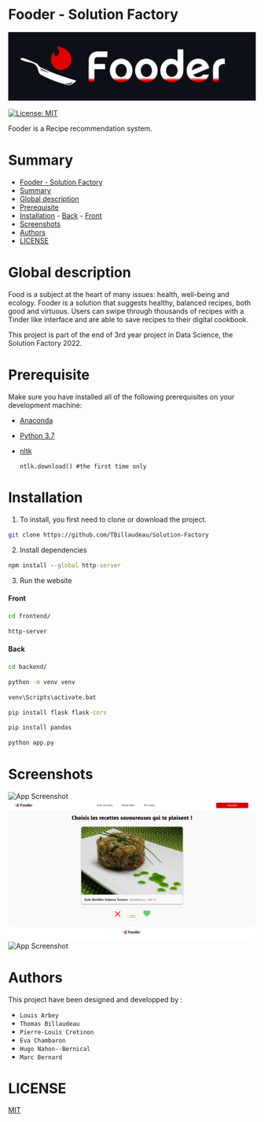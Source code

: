 # Fooder - Solution Factory

![Logo](Screenshots/fooder_logo.png)

[![License: MIT](https://img.shields.io/badge/License-MIT-yellow.svg)](https://opensource.org/licenses/MIT)

Fooder is a Recipe recommendation system.

# Summary
- [Fooder - Solution Factory](#fooder---solution-factory)
- [Summary](#summary)
- [Global description](#global-description)
- [Prerequisite](#prerequisite)
- [Installation](#installation)
        - [Back](#back)
        - [Front](#front)
- [Screenshots](#screenshots)
- [Authors](#authors)
- [LICENSE](#license)

# Global description
Food is a subject at the heart of many issues: 
health, well-being and ecology. Fooder is a solution that suggests healthy, balanced recipes, both good and virtuous. Users can swipe through thousands of recipes with a Tinder like interface and are able to save recipes to their digital cookbook.

This project is part of the end of 3rd year project in Data Science, the Solution Factory 2022.

# Prerequisite
Make sure you have installed all of the following prerequisites on your development machine:

- [Anaconda](https://www.anaconda.com/download/)
- [Python 3.7](https://www.python.org/downloads/)
- [nltk](https://www.nltk.org/install.html) 

    ```
    ntlk.download() #the first time only
    ```
# Installation
1. To install, you first need to clone or download the project.

```bash
git clone https://github.com/TBillaudeau/Solution-Factory
```

2. Install dependencies

```cmd
npm install --global http-server
```

3. Run the website

#### Front
```cmd
cd frontend/
```
```cmd
http-server
```
#### Back
```cmd
cd backend/
```
```cmd
python -m venv venv
```
```cmd
venv\Scripts\activate.bat
```
```cmd
pip install flask flask-cors
```
```cmd
pip install pandas
```
```cmd
python app.py
```

# Screenshots
![App Screenshot](Screenshots/mainPage.png)
![App Screenshot](Screenshots/swipePage.png)
![App Screenshot](Screenshots/descriptionPage.png)

# Authors
This project have been designed and developped by :
- `Louis Arbey`
- `Thomas Billaudeau`
- `Pierre-Louis Cretinon`
- `Eva Chambaron`
- `Hugo Nahon--Bernical`
- `Marc Bernard`

# LICENSE
[MIT](https://choosealicense.com/licenses/mit/)